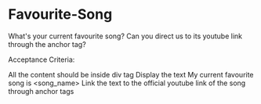 # Favourite-Song

What's your current favourite song? Can you direct us to its youtube link through the anchor tag?

Acceptance Criteria:

All the content should be inside div tag
Display the text My current favourite song is <song_name>
Link the text to the official youtube link of the song through anchor tags
